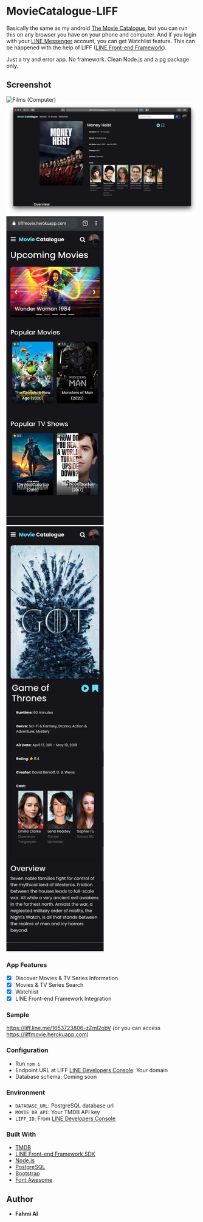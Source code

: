 # MovieCatalogue-LIFF

Basically the same as my android [The Movie Catalogue](https://github.com/mfahmialkautsar/TheMovieCatalogue), but you can run this on any browser you have on your phone and computer.
And if you login with your [LINE Messenger](https://line.me) account, you can get Watchlist feature. This can be happened with the help of LIFF ([LINE Front-end Framework](https://developers.line.biz/console)).

Just a try and error app. No framework. Clean Node.js and a pg package only.

## Screenshot

<img src="./screenshots/computer_films.png" title="Films (Computer)">&nbsp;
<img src="./screenshots/computer_detail.png" title="Detail (Computer)">
<img src="./screenshots/phone_home.jpg" width="256" title="Home (Phone)">
<img src="./screenshots/phone_detail.jpg" width="256" title="Detail (Phone)">

### App Features

- [x] Discover Movies & TV Series Information
- [x] Movies & TV Series Search
- [x] Watchlist
- [x] LINE Front-end Framework Integration

### Sample

https://liff.line.me/1653723806-zZml2obV (or you can access https://liffmovie.herokuapp.com)

### Configuration

- Run `npm i`
- Endpoint URL at LIFF [LINE Developers Console](https://developers.line.biz/console): Your domain
- Database schema: Coming soon

### Environment

- `DATABASE_URL`: PostgreSQL database url
- `MOVIE_DB_API`: Your TMDB API key
- `LIFF_ID`: From [LINE Developers Console](https://developers.line.biz/console)

### Built With

- [TMDB](https://developers.themoviedb.org/3)
- [LINE Front-end Framework SDK](https://developers.line.biz/en/docs/liff/)
- [Node.js](https://nodejs.org/en/docs/)
- [PostgreSQL](https://www.postgresql.org/docs/)
- [Bootstrap](https://getbootstrap.com/docs/4.3/getting-started/introduction)
- [Font Awesome](https://github.com/FortAwesome/Font-Awesome)

## Author

- **Fahmi Al**
